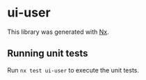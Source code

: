 # ui-user

This library was generated with [Nx](https://nx.dev).

## Running unit tests

Run `nx test ui-user` to execute the unit tests.

